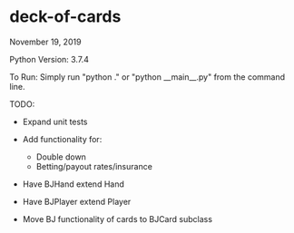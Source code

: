 
# deck-of-cards

November 19, 2019

Python Version: 3.7.4

To Run: Simply run "python ." or "python \_\_main\_\_.py" from the command line.

TODO:

* Expand unit tests

* Add functionality for:
  * Double down
  * Betting/payout rates/insurance

* Have BJHand extend Hand

* Have BJPlayer extend Player

* Move BJ functionality of cards to BJCard subclass

